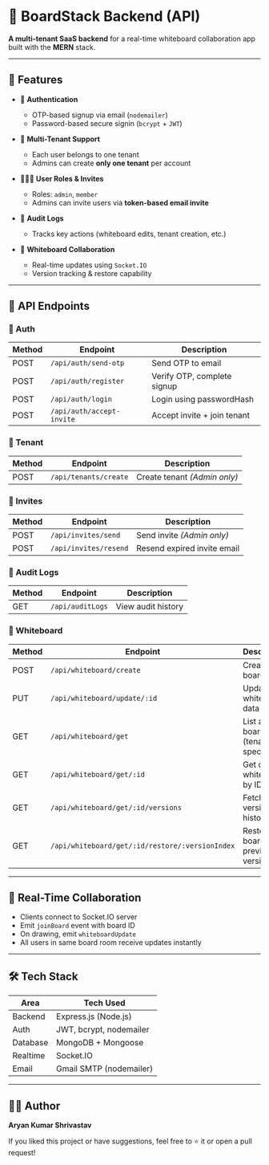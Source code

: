 # 🧾 BoardStack Backend (API)

**A multi-tenant SaaS backend** for a real-time whiteboard collaboration app built with the **MERN** stack.

---

## 🚀 Features

- 🔐 **Authentication**
  - OTP-based signup via email (`nodemailer`)
  - Password-based secure signin (`bcrypt` + `JWT`)

- 🏢 **Multi-Tenant Support**
  - Each user belongs to one tenant
  - Admins can create **only one tenant** per account

- 🧑‍🤝‍🧑 **User Roles & Invites**
  - Roles: `admin`, `member`
  - Admins can invite users via **token-based email invite**

- 📜 **Audit Logs**
  - Tracks key actions (whiteboard edits, tenant creation, etc.)

- 🎨 **Whiteboard Collaboration**
  - Real-time updates using `Socket.IO`
  - Version tracking & restore capability


---

## 📡 API Endpoints

### 🔐 Auth

| Method | Endpoint                   | Description                 |
|--------|----------------------------|-----------------------------|
| POST   | `/api/auth/send-otp`       | Send OTP to email           |
| POST   | `/api/auth/register`       | Verify OTP, complete signup |
| POST   | `/api/auth/login`          | Login using passwordHash    |
| POST   | `/api/auth/accept-invite`  | Accept invite + join tenant |

### 🏢 Tenant

| Method | Endpoint              | Description                  |
|--------|-----------------------|------------------------------|
| POST   | `/api/tenants/create` | Create tenant *(Admin only)* |

### 📩 Invites

| Method | Endpoint              | Description                 |
|--------|-----------------------|-----------------------------|
| POST   | `/api/invites/send`   | Send invite *(Admin only)*  |
| POST   | `/api/invites/resend` | Resend expired invite email |

### 🧾 Audit Logs

| Method | Endpoint         | Description        |
|--------|------------------|--------------------|
| GET    | `/api/auditLogs` | View audit history |

### 🧱 Whiteboard

| Method | Endpoint                                        | Description                       |
|--------|-------------------------------------------------|-----------------------------------|
| POST   | `/api/whiteboard/create`                        | Create new board                  |
| PUT    | `/api/whiteboard/update/:id`                    | Update whiteboard data            |
| GET    | `/api/whiteboard/get`                           | List all boards (tenant-specific) |
| GET    | `/api/whiteboard/get/:id`                       | Get one whiteboard by ID          |
| GET    | `/api/whiteboard/get/:id/versions`              | Fetch board version history       |
| GET    | `/api/whiteboard/get/:id/restore/:versionIndex` | Restore board to previous version |

---

## 🔌 Real-Time Collaboration

- Clients connect to Socket.IO server
- Emit `joinBoard` event with board ID
- On drawing, emit `whiteboardUpdate`
- All users in same board room receive updates instantly

---

## 🛠 Tech Stack

| Area     | Tech Used               |
|----------|-------------------------|
| Backend  | Express.js (Node.js)    |
| Auth     | JWT, bcrypt, nodemailer |
| Database | MongoDB + Mongoose      |
| Realtime | Socket.IO               |
| Email    | Gmail SMTP (nodemailer) |

---

## 🧑‍💻 Author

**Aryan Kumar Shrivastav**

If you liked this project or have suggestions, feel free to ⭐ it or open a pull request!

